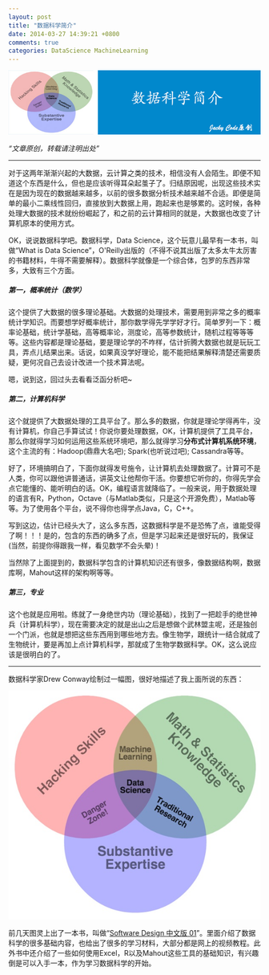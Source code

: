 ```yaml
---
layout: post
title: "数据科学简介"
date: 2014-03-27 14:39:21 +0800
comments: true
categories: DataScience MachineLearning
---
```


![artical 14](/images/artical/artical14.jpg)
<!-- more -->

*“文章原创，转载请注明出处”*

***

对于这两年渐渐兴起的大数据，云计算之类的技术，相信没有人会陌生。即便不知道这个东西是什么，但也是应该听得耳朵起茧子了。归结原因呢，出现这些技术实在是因为现在的数据越来越多，以前的很多数据分析技术越来越不合适。即便是简单的最小二乘线性回归，直接放到大数据上用，跑起来也是够累的。这时候，各种处理大数据的技术就纷纷崛起了，和之前的云计算相同的就是，大数据也改变了计算机原本的使用方式。

OK，说说数据科学吧。数据科学，Data Science，这个玩意儿最早有一本书，叫做“What is Data Science”，O'Reilly出版的（不得不说其出版了太多太牛太厉害的书籍材料，牛得不需要解释）。数据科学就像是一个综合体，包罗的东西非常多，大致有三个方面。

##### 第一，概率统计（数学）
这个提供了大数据的很多理论基础。大数据的处理技术，需要用到非常之多的概率统计学知识。而要想学好概率统计，那你数学得先学学好才行。简单罗列一下：概率论基础，统计学基础，高等概率论，测度论，高等参数统计，随机过程等等等等。这些内容都是理论基础，要是理论学的不咋样，估计折腾大数据也就是玩玩工具，弄点儿结果出来。话说，如果真没学好理论，能不能把结果解释清楚还需要质疑，更何况自己去设计改进一个技术算法呢。

嗯，说到这，回过头去看看泛函分析吧~

##### 第二，计算机科学
这个就提供了大数据处理的工具平台了。那么多的数据，你就是理论学得再牛，没有计算机，你自己手算试试！你说你要处理数据，OK，计算机提供了工具平台，那么你就得学习如何运用这些系统环境吧，那么就得学习**分布式计算机系统环境**，这个主流的有：Hadoop(鼎鼎大名吧); Spark(也听说过吧); Cassandra等等。

好了，环境搞明白了，下面你就得发号施令，让计算机去处理数据了。计算可不是人类，你可以跟他讲普通话，讲英文让他帮你干活。你要想它听你的，你得先学会点它能懂的、能听明白的话。OK，编程语言就降临了。一般来说，用于数据处理的语言有R，Python，Octave（与Matlab类似，只是这个开源免费），Matlab等等。为了使用各个平台，说不得你也得学点Java，C，C++。

写到这边，估计已经头大了，这么多东西，这数据科学是不是恐怖了点，谁能受得了啊！！！是的，包含的东西的确多了点，但是学习起来还是很好玩的，我保证(当然，前提你得跟我一样，看见数学不会头晕)！

当然除了上面提到的，数据科学包含的计算机知识还有很多，像数据结构啊，数据库啊，Mahout这样的架构啊等等。

##### 第三，专业
这个也就是应用啦。练就了一身绝世内功（理论基础），找到了一把趁手的绝世神兵（计算机科学），现在需要决定的就是出山之后是想做个武林盟主呢，还是独创一个门派，也就是想把这些东西用到哪些地方去。像生物学，跟统计一结合就成了生物统计，要是再加上点计算机科学，那就成了生物学数据科学。OK，这么说应该是很明白的了。

***

数据科学家Drew Conway绘制过一幅图，很好地描述了我上面所说的东西：

![Venn diagram](/images/a14/drew-conway-data-science-venn-diagram.jpg)

前几天图灵上出了一本书，叫做“[Software Design 中文版 01](http://www.ituring.com.cn/book/1268)”。里面介绍了数据科学的很多基础内容，也给出了很多的学习材料，大部分都是网上的视频教程。此外书中还介绍了一些如何使用Excel，R以及Mahout这些工具的基础知识，有兴趣倒是可以入手一本，作为学习数据科学的开始。